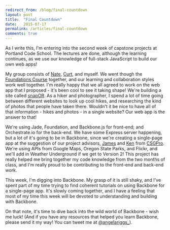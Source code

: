 ```yaml
---
redirect_from: /blog/final-countdown
layout: post
title:  "Final Countdown"
date:   2015-07-17
permalink: /articles/final-countdown
comments: true
---
```


As I write this, I'm entering into the second week of capstone projects at Portland Code School. The lectures are done, although the learning continues, as we use our knowledge of full-stack JavaScript to build our own web apps!

My group consists of [Nate](https://www.linkedin.com/pub/nathan-brenner/b3/b25/652), [Curt](https://www.linkedin.com/in/cpoff), and myself. We went though the [Foundations Course](http://www.portlandcodeschool.com/webdevelopmentprimer/) together, and our learning and collaboration styles work well together. I'm really happy that we all agreed to work on the web app that I proposed - it's been cool to see it taking shape! We're building a site called [snapOR](https://github.com/nathan-j-brenner/snapOR). As a hiker and photographer, I spend a lot of time going between different websites to look up cool hikes, and researching the kind of photos that people have taken there. Wouldn't it be nice to have all of that information - hikes and photos - in a single website? Our web app is the answer to that!

We're using Jade, Foundation, and Backbone.js for front-end; and Orchestrate.io for the back-end. We have some Express server happening, but a lot of it's going to be in Backbone, since we're creating a single-page app at the suggestion of our project advisors, [James](https://github.com/smashdevcode) and [Ken](https://twitter.com/kenhowardpdx) from [CSGPro](http://www.csgpro.com/). We're using APIs from Google Maps, Oregon State Parks, and Flickr, and we'll add in Weather Underground if we get to Version 2! This project has really helped me bring together my code knowledge from the two months of class, and I'm really proud to be contributing to the front-end and back-end work.

This week, I'm digging into Backbone. My grasp of it is still shaky, and I've spent part of my time trying to find coherent tutorials on using Backbone for a single-page app. It's slowly coming together, and I have a feeling that most of my time this week will be devoted to understanding and building with Backbone.

On that note, it's time to dive back into the wild world of Backbone - wish me luck! (And if you have any resources that helped you learn Backbone, please send it my way! You can tweet me at [@angelariggs_](https://twitter.com/angelariggs_)).



